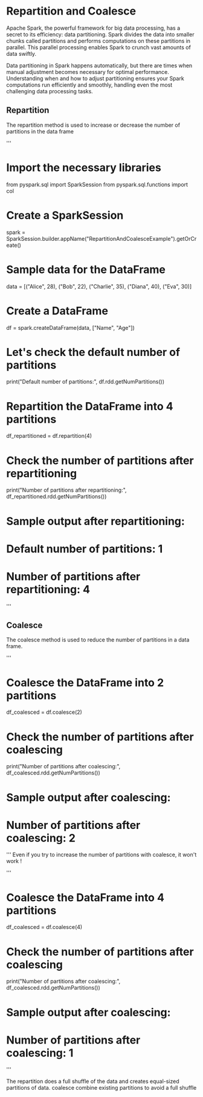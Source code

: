 # Repartition and Coalesce

Apache Spark, the powerful framework for big data processing, has a secret to its efficiency: data partitioning. Spark divides the data into smaller chunks called partitions and performs computations on these partitions in parallel. This parallel processing enables Spark to crunch vast amounts of data swiftly.

Data partitioning in Spark happens automatically, but there are times when manual adjustment becomes necessary for optimal performance. Understanding when and how to adjust partitioning ensures your Spark computations run efficiently and smoothly, handling even the most challenging data processing tasks.

## Repartition

The repartition method is used to increase or decrease the number of partitions in the data frame

'''
# Import the necessary libraries
from pyspark.sql import SparkSession
from pyspark.sql.functions import col

# Create a SparkSession
spark = SparkSession.builder.appName("RepartitionAndCoalesceExample").getOrCreate()

# Sample data for the DataFrame
data = [("Alice", 28), ("Bob", 22), ("Charlie", 35), ("Diana", 40), ("Eva", 30)]

# Create a DataFrame
df = spark.createDataFrame(data, ["Name", "Age"])

# Let's check the default number of partitions
print("Default number of partitions:", df.rdd.getNumPartitions())

# Repartition the DataFrame into 4 partitions
df_repartitioned = df.repartition(4)

# Check the number of partitions after repartitioning
print("Number of partitions after repartitioning:", df_repartitioned.rdd.getNumPartitions())

# Sample output after repartitioning:
# Default number of partitions: 1
# Number of partitions after repartitioning: 4

'''

## Coalesce

The coalesce method is used to reduce the number of partitions in a data frame.

'''
# Coalesce the DataFrame into 2 partitions
df_coalesced = df.coalesce(2)

# Check the number of partitions after coalescing
print("Number of partitions after coalescing:", df_coalesced.rdd.getNumPartitions())

# Sample output after coalescing:
# Number of partitions after coalescing: 2

'''
Even if you try to increase the number of partitions with coalesce, it won't work !

'''
# Coalesce the DataFrame into 4 partitions
df_coalesced = df.coalesce(4)

# Check the number of partitions after coalescing
print("Number of partitions after coalescing:", df_coalesced.rdd.getNumPartitions())

# Sample output after coalescing:
# Number of partitions after coalescing: 1
'''

The repartition does a full shuffle of the data and creates equal-sized partitions of data. coalesce combine existing partitions to avoid a full shuffle